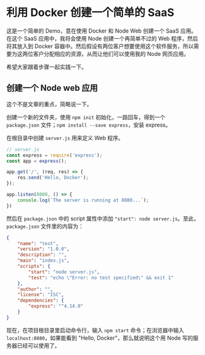 # 利用 Docker 创建一个简单的 SaaS

这是一个简单的 Demo，意在使用 Docker 和 Node Web 创建一个 SaaS 应用。在这个 SaaS 应用中，我将会使用 Node 创建一个再简单不过的 Web 程序，然后将其放入到 Docker 容器中。然后假设有两位客户想要使用这个软件服务，所以需要为这两位客户分配相应的资源，从而让他们可以使用我的 Node 网页应用。

希望大家跟着步骤一起实践一下。

## 创建一个 Node web 应用

这个不是文章的重点，简略说一下。

创建一个新的文件夹，使用 `npm init` 初始化，一路回车，得到一个 `package.json` 文件；`npm install --save express`，安装 express。

在根目录中创建 `server.js` 用来定义 Web 程序。

```javascript
// server.js
const express = require('express');
const app = express();

app.get('/', (req, res) => {
    res.send('Hello, Docker');
});

app.listen(8080, () => {
    console.log(`The server is running at 8080...`);
})

```

然后在 `package.json` 中的 script 属性中添加 `"start": node server.js`。至此，`package.json` 文件里的内容为：

```json
{
    "name": "test",
    "version": "1.0.0",
    "description": "",
    "main": "index.js",
    "scripts": {
        "start": "node server.js",
        "test": "echo \"Error: no test specified\" && exit 1"
    },
    "author": "",
    "license": "ISC",
    "dependencies": {
        "express": "^4.14.0"
    }
}
```

现在，在项目根目录里启动命令行，输入 `npm start` 命令；在浏览器中输入 `localhost:8080`，如果能看到 "Hello, Docker"，那么就说明这个用 Node 写的服务器已经可以使用了。
